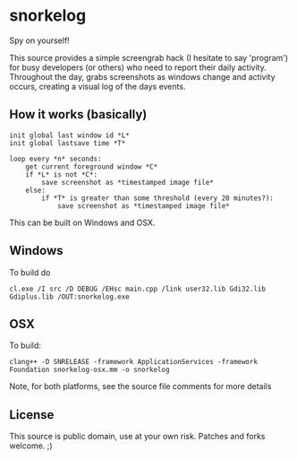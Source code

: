 snorkelog
=========

Spy on yourself!

This source provides a simple screengrab hack (I hesitate to say 'program') for
busy developers (or others) who need to report their daily activity. Throughout
the day, grabs screenshots as windows change and activity occurs, creating a
visual log of the days events.

## How it works (basically)

    init global last window id *L*
    init global lastsave time *T*

    loop every *n* seconds:
        get current foreground window *C*
        if *L* is not *C*:
            save screenshot as *timestamped image file*
        else:
            if *T* is greater than some threshold (every 20 minutes?):
                save screenshot as *timestamped image file*

This can be built on Windows and OSX.

## Windows

To build do

    cl.exe /I src /D DEBUG /EHsc main.cpp /link user32.lib Gdi32.lib Gdiplus.lib /OUT:snorkelog.exe

## OSX

To build:

    clang++ -D SNRELEASE -framework ApplicationServices -framework Foundation snorkelog-osx.mm -o snorkelog

Note, for both platforms, see the source file comments for more details

## License

This source is public domain, use at your own risk. Patches and forks welcome. ;)
